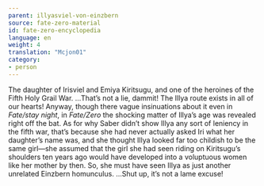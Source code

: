 ```yaml
---
parent: illyasviel-von-einzbern
source: fate-zero-material
id: fate-zero-encyclopedia
language: en
weight: 4
translation: "Mcjon01"
category:
- person
---
```


The daughter of Irisviel and Emiya Kiritsugu, and one of the heroines of the Fifth Holy Grail War.
…That’s not a lie, dammit! The Illya route exists in all of our hearts!
Anyway, though there vague insinuations about it even in *Fate/stay night*, in *Fate/Zero* the shocking matter of Illya’s age was revealed right off the bat.
As for why Saber didn’t show Illya any sort of leniency in the fifth war, that’s because she had never actually asked Iri what her daughter’s name was, and she thought Illya looked far too childish to be the same girl—she assumed that the girl she had seen riding on Kiritsugu’s shoulders ten years ago would have developed into a voluptuous women like her mother by then. So, she must have seen Illya as just another unrelated Einzbern homunculus.
…Shut up, it’s not a lame excuse!
